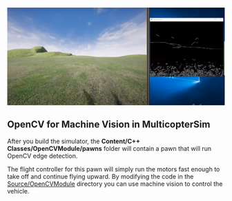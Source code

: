 <a href="https://www.youtube.com/watch?v=p_jRptn6hfg"><img src="../../Extras/media/edges.png" width=800></a>

## OpenCV for Machine Vision in MulticopterSim

After you build the simulator, the <b>Content/C++ Classes/OpenCVModule/pawns</b> folder will contain a
pawn that will run OpenCV edge detection.  

The flight controller for this pawn will simply run the motors
fast enough to take off and continue flying upward.  By modifying the code in the 
[Source/OpenCVModule](https://github.com/simondlevy/MulticopterSim/blob/master/Source/OpenCVModule/) 
directory you can use machine vision to control the vehicle.
